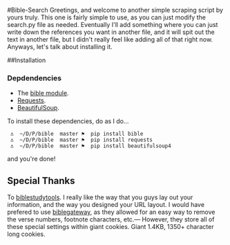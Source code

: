 #Bible-Search
Greetings, and welcome to another simple scraping script by yours truly. This one is fairly simple to use, as you can just modify the search.py file as needed. Eventually I'll add something where you can just write down the references you want in another file, and it will spit out the text in another file, but I didn't really feel like adding all of that right now. Anyways, let's talk about installing it.

##Installation
### Depdendencies
- The [bible module](https://github.com/jasford/python-bible).  
- [Requests](http://docs.python-requests.org/en/master/).  
- [BeautifulSoup](https://www.crummy.com/software/BeautifulSoup/).  

To install these dependencies, do as I do...  

```fish
 ⚓  ~/D/P/bible  master ⚑  pip install bible  
 ⚓  ~/D/P/bible  master ⚑  pip install requests  
 ⚓  ~/D/P/bible  master ⚑  pip install beautifulsoup4  
```

and you're done!

## Special Thanks
To [biblestudytools](http://biblestudytools.com). I really like the way that you guys lay out your information, and the way you designed your URL layout. I would have prefered to use [biblegateway](https://www.biblegateway.com), as they allowed for an easy way to remove the verse numbers, footnote characters, etc.— However, they store all of these special settings within giant cookies. Giant 1.4KB, 1350+ character long cookies.